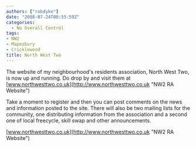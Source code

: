 ```yaml
---
authors: ["robdyke"]
date: "2008-07-24T08:55:59Z"
categories:
  - No Overall Control
tags:
- NW2
- Mapesbury
- Cricklewood
title: North West Two
---
```

The website of my neighbourhood's residents association, North West Two, is now up and running. Do drop by and visit them at [www.northwesttwo.co.uk](http://www.northwesttwo.co.uk "NW2 RA Website")

Take a moment to register and then you can post comments on the news and information posted to the site. There will also be two mailing lists for the community, one distributing information from the association and a second one of local freecycle, skill swap and other announcements.

[www.northwesttwo.co.uk](http://www.northwesttwo.co.uk "NW2 RA Website")
